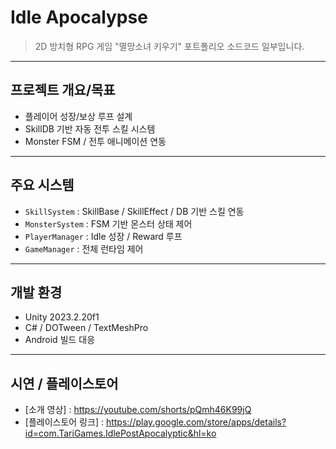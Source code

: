 
# Idle Apocalypse
> 2D 방치형 RPG 게임 "멸망소녀 키우기" 포트폴리오 소드코드 일부입니다.
--------------------------------------------------

## 프로젝트 개요/목표
- 플레이어 성장/보상 루프 설계
- SkillDB 기반 자동 전투 스킬 시스템
- Monster FSM / 전투 애니메이션 연동
--------------------------------------------------

## 주요 시스템
- `SkillSystem` : SkillBase / SkillEffect / DB 기반 스킬 연동
- `MonsterSystem` : FSM 기반 몬스터 상태 제어
- `PlayerManager` : Idle 성장 / Reward 루프
- `GameManager` : 전체 런타임 제어
--------------------------------------------------

## 개발 환경
- Unity 2023.2.20f1
- C# / DOTween / TextMeshPro
- Android 빌드 대응
--------------------------------------------------

## 시연 / 플레이스토어
- [소개 영상] : https://youtube.com/shorts/pQmh46K99jQ
- [플레이스토어 링크] : https://play.google.com/store/apps/details?id=com.TariGames.IdlePostApocalyptic&hl=ko

